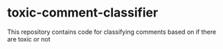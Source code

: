 # toxic-comment-classifier
This repository contains code for classifying comments based on if there are toxic or not
